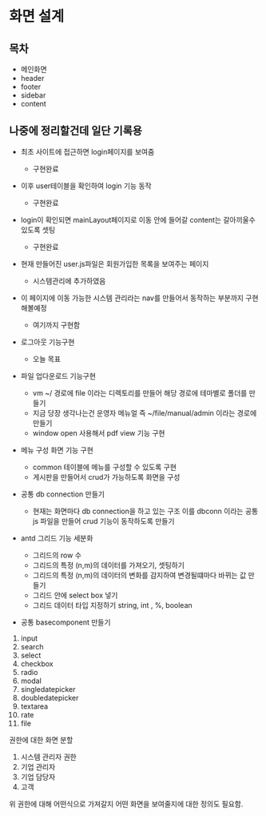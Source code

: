 
# 화면 설계

## 목차
 - 메인화면
 - header
 - footer
 - sidebar
 - content


 ## 나중에 정리할건데 일단 기록용

 - 최초 사이트에 접근하면 login페이지를 보여줌 
    - 구현완료

 -  이후 user테이블을 확인하여 login 기능 동작
    - 구현완료

 - login이 확인되면 mainLayout페이지로 이동 안에 들어갈 content는 갈아끼울수있도록 셋팅
    - 구현완료

 - 현재 만들어진 user.js파일은 회원가입한 목록을 보여주는 페이지
    - 시스템관리에 추가하였음

 - 이 페이지에 이동 가능한 시스템 관리라는 nav를 만들어서 동작하는 부분까지 구현해볼예정
    - 여기까지 구현함

 - 로그아웃 기능구현
    - 오늘 목표

- 파일 업다운로드 기능구현
    - vm ~/ 경로에 file 이라는 디렉토리를 만들어 해당 경로에 테마별로 폴더를 만들기
    - 지금 당장 생각나는건 운영자 메뉴얼 즉 ~/file/manual/admin 이라는 경로에 만들기
    - window open 사용해서 pdf view 기능 구현

- 메뉴 구성 화면 기능 구현
   - common 테이블에 메뉴를 구성할 수 있도록 구현
   - 게시판을 만들어서 crud가 가능하도록 화면을 구성

- 공통 db connection 만들기
    - 현재는 화면마다 db connection을 하고 있는 구조 이를 dbconn 이라는 공통 js 파일을 만들어 crud 기능이 동작하도록 만들기

- antd 그리드 기능 세분화
   - 그리드의 row 수 
   - 그리드의 특정 (n,m)의 데이터를 가져오기, 셋팅하기
   - 그리드의 특정 (n,m)의 데이터의 변화를 감지하여 변경될떄마다 바뀌는 값 만들기
   - 그리드 안에 select box 넣기
   - 그리드 데이터 타입 지정하기 string, int , %, boolean

 
 - 공통 basecomponent 만들기
1. input
2. search
3. select
4. checkbox
5. radio
6. modal
7. singledatepicker
8. doubledatepicker
9. textarea
10. rate
11. file

권한에 대한 화면 분할

1. 시스템 관리자 권한
2. 기업 관리자
3. 기업 담당자
4. 고객

위 권한에 대해 어떤식으로 가져갈지 어떤 화면을 보여줄지에 대한 정의도 필요함.